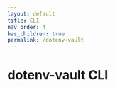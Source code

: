 ```yaml
---
layout: default
title: CLI
nav_order: 4
has_children: true
permalink: /dotenv-vault
---
```


# dotenv-vault CLI

